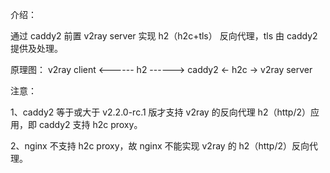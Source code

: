 介绍：

通过 caddy2 前置 v2ray server 实现 h2（h2c+tls） 反向代理，tls 由 caddy2 提供及处理。

原理图： v2ray client <------ h2 ------> caddy2 <- h2c -> v2ray server

注意： 

1、caddy2 等于或大于 v2.2.0-rc.1 版才支持 v2ray 的反向代理 h2（http/2）应用，即 caddy2 支持 h2c proxy。

2、nginx 不支持 h2c proxy，故 nginx 不能实现 v2ray 的 h2（http/2）反向代理。
